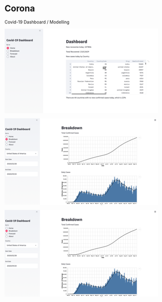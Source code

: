 # Corona
Covid-19 Dashboard / Modelling 


![Dashboard](images/dashboard.png?raw=true)

![Breakdown](images/breakdown.png?raw=true)

![Forecast](images/breakdown.png?raw=true)